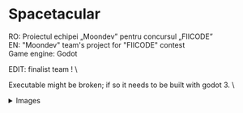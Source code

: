 # Spacetacular
RO: Proiectul echipei „Moondev” pentru concursul „FIICODE” \
EN: "Moondev" team's project for "FIICODE" contest \
Game engine: Godot

EDIT: finalist team ! \

Executable might be broken; if so it needs to be built with godot 3. \

<details>
  <summary>Images</summary>
  <image src="https://imgur.com/rGvtpz4.png"/>
  ![alt text](https://imgur.com/GHTDcXy.png)
  ![alt text](https://imgur.com/wUYPfQO.png)
  ![alt text](https://imgur.com/LDLcs4m.png)
  ![alt text](https://imgur.com/aDzchUf.png)
  ![alt text](https://imgur.com/Zkk6q2v.png)
  ![alt text](https://imgur.com/OBgi3yP.png)
  ![alt text](https://imgur.com/nxI4sjT.png)
  ![alt text](https://imgur.com/wjOvknZ.png)
  ![alt text](https://imgur.com/ZFusbQq.png)
  ![alt text](https://imgur.com/7PSvs3Q.png)
  ![alt text](https://imgur.com/xqoMGdK.png)
</details>
